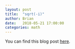 ```yaml
---
layout: post
title:  "sqrt(-i)"
author: Brian
date:   2018-05-21 17:00:00
categories: math
---
```

You can find this blog post [here]("http://brimacki.github.io/professionalDocument/sqrt(-i)").
